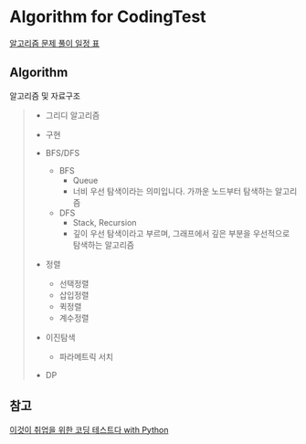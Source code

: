 # Algorithm for CodingTest

[알고리즘 문제 풀이 일정 표](https://docs.google.com/spreadsheets/d/1WLdEADCg1MdYhyplaXwOi_udwoeD1AjqvyBLAc0A5D4/edit#gid=178419031)

## Algorithm

알고리즘 및 자료구조

> - 그리디 알고리즘
>
> - 구현
>
> - BFS/DFS
>   - BFS
>     - Queue
>     - 너비 우선 탐색이라는 의미입니다. 가까운 노드부터 탐색하는 알고리즘
>   - DFS
>     - Stack, Recursion
>     - 깊이 우선 탐색이라고 부르며, 그래프에서 깊은 부분을 우선적으로 탐색하는 알고리즘
> 
> - 정렬
>   - 선택정렬
>   - 삽입정렬
>   - 퀵정렬
>   - 계수정렬
>
> - 이진탐색
>   - 파라메트릭 서치
> 
> - DP

## 참고

[이것이 취업을 위한 코딩 테스트다 with Python](https://github.com/ndb796/python-for-coding-test)